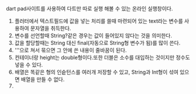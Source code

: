 dart pad사이트를 사용하여 다트만 따로 실행 해볼 수 있는 온라인 실행창이다.

1. 플러터에서 텍스트필드에 값을 넣는 처리를 쓸때 마련되어 있는 text라는 변수를 사용하여 문자열을 취득한다.
2. 변수를 선언할때 String?같은 경우는 값이 들어있지 않다는 것을 의미한다.
3. 값을 할당할때는 String 대신 final(자동으로 String형 변수가 됨)를 많이 쓴다.
4. '''으로 쳐서 묶으면 그 안에 쓴 내용이 줄바꿈이 된다.
5. 컨테이너랑 height는 double형이다.또한 더블은 소수를 대입하는 것이지만 정수도 넣을 수 있다.
6. 배열은 똑같은 형의 인슽턴스를 여러개 저장할 수 있고, String과 Int형이 섞여 있으면 배열을 만들 수 없다.
7. 

